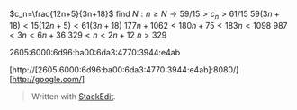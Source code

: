 $c_n=\frac{12n+5}{3n+18}$
find $N:n\ge N\rightarrow 59/15>c_n>61/15$
$59(3n+18)<15(12n+5)<61(3n+18)$
$177n+1062<180n+75<183n<1098$
$987<3n<6n+36$
$329<n<2n+12$
$n>329$


2605:6000:6d96:ba00:6da3:4770:3944:e4ab

[http://[2605:6000:6d96:ba00:6da3:4770:3944:e4ab]:8080/]
[http://google.com/]



> Written with [StackEdit](https://stackedit.io/).
<!--stackedit_data:
eyJoaXN0b3J5IjpbOTUxMDIyMTk1XX0=
-->